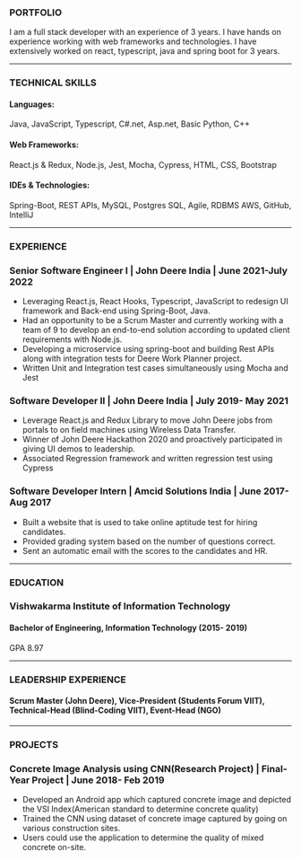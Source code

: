 ### **PORTFOLIO**

I am a full stack developer with an experience of 3 years. I have hands on experience working with web frameworks and technologies. I have extensively worked on react, typescript, java and spring boot for 3 years.

---

### **TECHNICAL SKILLS**

#### Languages: 
Java, JavaScript, Typescript, C#.net, Asp.net, Basic Python, C++
#### Web Frameworks: 
React.js & Redux, Node.js, Jest, Mocha, Cypress, HTML, CSS, Bootstrap
#### IDEs & Technologies: 
Spring-Boot, REST APIs, MySQL, Postgres SQL, Agile, RDBMS AWS, GitHub, IntelliJ

---

### **EXPERIENCE**

### **Senior Software Engineer I | John Deere India | June 2021-July 2022** 
  - Leveraging React.js, React Hooks, Typescript, JavaScript to redesign UI framework and Back-end using Spring-Boot, Java.
- Had an opportunity to be a Scrum Master and currently working with a team of 9 to develop an end-to-end solution according to updated client requirements with Node.js. 
- Developing a microservice using spring-boot and building Rest APIs along with integration tests for Deere Work Planner project.
- Written Unit and Integration test cases simultaneously using Mocha and Jest

### **Software Developer II | John Deere India | July 2019- May 2021**
- Leverage React.js and Redux Library to move John Deere jobs from portals to on field machines using Wireless Data Transfer.
- Winner of John Deere Hackathon 2020 and proactively participated in giving UI demos to leadership.
- Associated Regression framework and written regression test using Cypress

### **Software Developer Intern | Amcid Solutions India | June 2017- Aug 2017**

- Built a website that is used to take online aptitude test for hiring candidates.
- Provided grading system based on the number of questions correct.
- Sent an automatic email with the scores to the candidates and HR.

---

### **EDUCATION**

### **Vishwakarma Institute of Information Technology**
#### Bachelor of Engineering, Information Technology (2015- 2019)
GPA 8.97

---

### **LEADERSHIP EXPERIENCE**
#### Scrum Master (John Deere), Vice-President (Students Forum VIIT), Technical-Head (Blind-Coding VIIT), Event-Head (NGO)

---

### **PROJECTS**

### **Concrete Image Analysis using CNN(Research Project) | Final-Year Project | June 2018- Feb 2019**
- Developed an Android app which captured concrete image and depicted the VSI Index(American standard to determine concrete quality)
- Trained the CNN using dataset of concrete image captured by going on various construction sites.
- Users could use the application to determine the quality of mixed concrete on-site.

